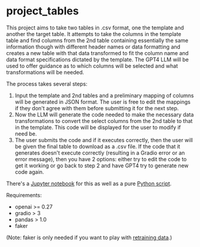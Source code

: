 # project_tables

This project aims to take two tables in .csv format, one the template and another the target table.  It attempts to take the columns in the template table and find columns from the 2nd table containing essentially the same information though with different header names or data formatting and creates a new table with that data transformed to fit the column name and data format specifications dictated by the template.  The GPT4 LLM will be used to offer guidance as to which columns will be selected and what transformations will be needed.

The process takes several steps:

1. Input the template and 2nd tables and a preliminary mapping of columns will be generated in JSON format.  The user is free to edit the mappings if they don't agree with them before submitting it for the next step.
2. Now the LLM will generate the code needed to make the necessary data transformations to convert the select columns from the 2nd table to that in the template.  This code will be displayed for the user to modify if need be.
3. The user submits the code and if it executes correctly, then the user will be given the final table to download as a .csv file.  If the code that it generates doesn't execute correctly (resulting in a Gradio error or an error message), then you have 2 options: either try to edit the code to get it working or go back to step 2 and have GPT4 try to generate new code again.

There's a [Jupyter notebook](colab.ipynb) for this as well as a pure [Python script](run.py).

Requirements:

- openai >= 0.27
- gradio > 3
- pandas > 1.0
- faker

(Note: faker is only needed if you want to play with [retraining data](generate_data.py).)
